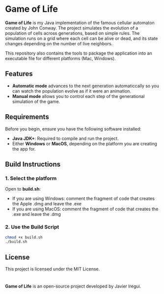# Game of Life

**Game of Life** is my Java implementation of the famous cellular automaton created by John Conway. The project simulates the evolution of a population of cells across generations, based on simple rules. The simulation runs on a grid where each cell can be alive or dead, and its state changes depending on the number of live neighbors.

This repository also contains the tools to package the application into an executable file for different platforms (Mac, Windows).

## Features

- **Automatic  mode** advances to the next generation automaticcally so you can watch the population evolve as if it were an animation.
- **Manual mode** allows you to control each step of the generational simulation of the game.

## Requirements

Before you begin, ensure you have the following software installed:

- **Java JDK+**: Required to compile and run the project.
- Either **Windows** or **MacOS**, depending on the platform you are creating the app for.

## Build Instructions

### 1. Select the platform

Open to **build.sh**:

- If you are using Windows: comment the fragment of code that creates the Apple .dmg and leave the .exe
- If you are using MacOS: comment the fragment of code that creates the .exe and leave the .dmg

### 2. Use the Build Script

```bash
chmod +x build.sh
./build.sh
```

## License

This project is licensed under the MIT License.

#

**Game of Life** is an open-source project developed by Javier Iregui.